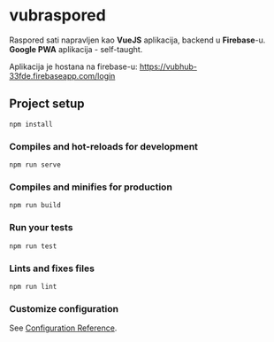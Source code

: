 # vubraspored

Raspored sati napravljen kao **VueJS** aplikacija, backend u **Firebase**-u. **Google PWA** aplikacija - self-taught.

Aplikacija je hostana na firebase-u:
https://vubhub-33fde.firebaseapp.com/login


## Project setup
```
npm install
```

### Compiles and hot-reloads for development
```
npm run serve
```

### Compiles and minifies for production
```
npm run build
```

### Run your tests
```
npm run test
```

### Lints and fixes files
```
npm run lint
```

### Customize configuration
See [Configuration Reference](https://cli.vuejs.org/config/).
